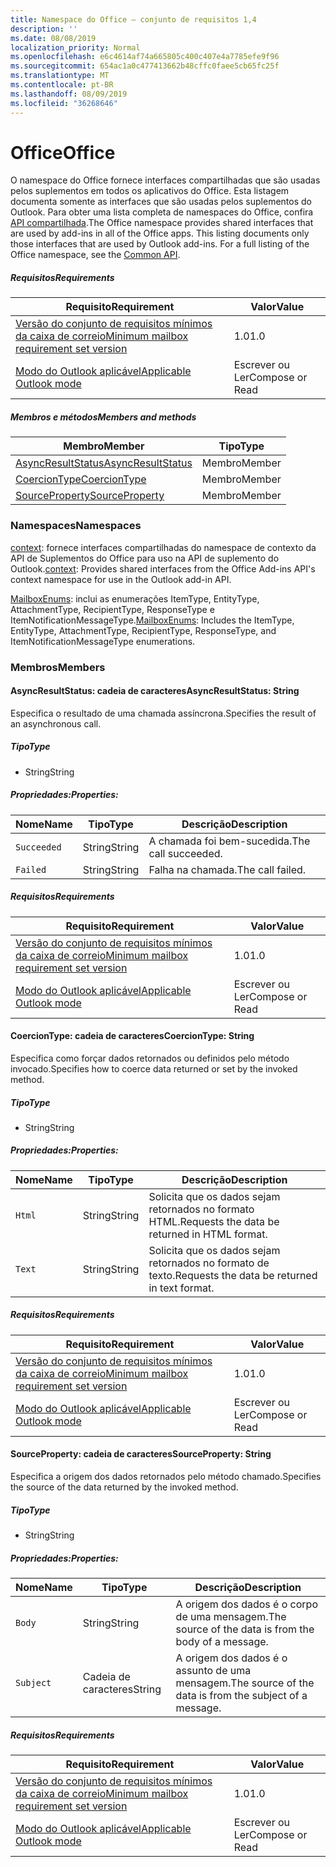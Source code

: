 ```yaml
---
title: Namespace do Office – conjunto de requisitos 1,4
description: ''
ms.date: 08/08/2019
localization_priority: Normal
ms.openlocfilehash: e6c4614af74a665805c400c407e4a7785efe9f96
ms.sourcegitcommit: 654ac1a0c477413662b48cffc0faee5cb65fc25f
ms.translationtype: MT
ms.contentlocale: pt-BR
ms.lasthandoff: 08/09/2019
ms.locfileid: "36268646"
---
```

# <a name="office"></a><span data-ttu-id="ec1d2-102">Office</span><span class="sxs-lookup"><span data-stu-id="ec1d2-102">Office</span></span>

<span data-ttu-id="ec1d2-p101">O namespace do Office fornece interfaces compartilhadas que são usadas pelos suplementos em todos os aplicativos do Office. Esta listagem documenta somente as interfaces que são usadas pelos suplementos do Outlook. Para obter uma lista completa de namespaces do Office, confira [API compartilhada](/javascript/api/office).</span><span class="sxs-lookup"><span data-stu-id="ec1d2-p101">The Office namespace provides shared interfaces that are used by add-ins in all of the Office apps. This listing documents only those interfaces that are used by Outlook add-ins. For a full listing of the Office namespace, see the [Common API](/javascript/api/office).</span></span>

##### <a name="requirements"></a><span data-ttu-id="ec1d2-105">Requisitos</span><span class="sxs-lookup"><span data-stu-id="ec1d2-105">Requirements</span></span>

|<span data-ttu-id="ec1d2-106">Requisito</span><span class="sxs-lookup"><span data-stu-id="ec1d2-106">Requirement</span></span>| <span data-ttu-id="ec1d2-107">Valor</span><span class="sxs-lookup"><span data-stu-id="ec1d2-107">Value</span></span>|
|---|---|
|[<span data-ttu-id="ec1d2-108">Versão do conjunto de requisitos mínimos da caixa de correio</span><span class="sxs-lookup"><span data-stu-id="ec1d2-108">Minimum mailbox requirement set version</span></span>](/office/dev/add-ins/reference/requirement-sets/outlook-api-requirement-sets)| <span data-ttu-id="ec1d2-109">1.0</span><span class="sxs-lookup"><span data-stu-id="ec1d2-109">1.0</span></span>|
|[<span data-ttu-id="ec1d2-110">Modo do Outlook aplicável</span><span class="sxs-lookup"><span data-stu-id="ec1d2-110">Applicable Outlook mode</span></span>](/outlook/add-ins/#extension-points)| <span data-ttu-id="ec1d2-111">Escrever ou Ler</span><span class="sxs-lookup"><span data-stu-id="ec1d2-111">Compose or Read</span></span>|

##### <a name="members-and-methods"></a><span data-ttu-id="ec1d2-112">Membros e métodos</span><span class="sxs-lookup"><span data-stu-id="ec1d2-112">Members and methods</span></span>

| <span data-ttu-id="ec1d2-113">Membro</span><span class="sxs-lookup"><span data-stu-id="ec1d2-113">Member</span></span> | <span data-ttu-id="ec1d2-114">Tipo</span><span class="sxs-lookup"><span data-stu-id="ec1d2-114">Type</span></span> |
|--------|------|
| [<span data-ttu-id="ec1d2-115">AsyncResultStatus</span><span class="sxs-lookup"><span data-stu-id="ec1d2-115">AsyncResultStatus</span></span>](#asyncresultstatus-string) | <span data-ttu-id="ec1d2-116">Membro</span><span class="sxs-lookup"><span data-stu-id="ec1d2-116">Member</span></span> |
| [<span data-ttu-id="ec1d2-117">CoercionType</span><span class="sxs-lookup"><span data-stu-id="ec1d2-117">CoercionType</span></span>](#coerciontype-string) | <span data-ttu-id="ec1d2-118">Membro</span><span class="sxs-lookup"><span data-stu-id="ec1d2-118">Member</span></span> |
| [<span data-ttu-id="ec1d2-119">SourceProperty</span><span class="sxs-lookup"><span data-stu-id="ec1d2-119">SourceProperty</span></span>](#sourceproperty-string) | <span data-ttu-id="ec1d2-120">Membro</span><span class="sxs-lookup"><span data-stu-id="ec1d2-120">Member</span></span> |

### <a name="namespaces"></a><span data-ttu-id="ec1d2-121">Namespaces</span><span class="sxs-lookup"><span data-stu-id="ec1d2-121">Namespaces</span></span>

<span data-ttu-id="ec1d2-122">[context](Office.context.md): fornece interfaces compartilhadas do namespace de contexto da API de Suplementos do Office para uso na API de suplemento do Outlook.</span><span class="sxs-lookup"><span data-stu-id="ec1d2-122">[context](Office.context.md): Provides shared interfaces from the Office Add-ins API's context namespace for use in the Outlook add-in API.</span></span>

<span data-ttu-id="ec1d2-123">[MailboxEnums](/javascript/api/outlook/office.mailboxenums.attachmenttype?view=outlook-js-1.4): inclui as enumerações ItemType, EntityType, AttachmentType, RecipientType, ResponseType e ItemNotificationMessageType.</span><span class="sxs-lookup"><span data-stu-id="ec1d2-123">[MailboxEnums](/javascript/api/outlook/office.mailboxenums.attachmenttype?view=outlook-js-1.4): Includes the ItemType, EntityType, AttachmentType, RecipientType, ResponseType, and ItemNotificationMessageType enumerations.</span></span>

### <a name="members"></a><span data-ttu-id="ec1d2-124">Membros</span><span class="sxs-lookup"><span data-stu-id="ec1d2-124">Members</span></span>

#### <a name="asyncresultstatus-string"></a><span data-ttu-id="ec1d2-125">AsyncResultStatus: cadeia de caracteres</span><span class="sxs-lookup"><span data-stu-id="ec1d2-125">AsyncResultStatus: String</span></span>

<span data-ttu-id="ec1d2-126">Especifica o resultado de uma chamada assíncrona.</span><span class="sxs-lookup"><span data-stu-id="ec1d2-126">Specifies the result of an asynchronous call.</span></span>

##### <a name="type"></a><span data-ttu-id="ec1d2-127">Tipo</span><span class="sxs-lookup"><span data-stu-id="ec1d2-127">Type</span></span>

*   <span data-ttu-id="ec1d2-128">String</span><span class="sxs-lookup"><span data-stu-id="ec1d2-128">String</span></span>

##### <a name="properties"></a><span data-ttu-id="ec1d2-129">Propriedades:</span><span class="sxs-lookup"><span data-stu-id="ec1d2-129">Properties:</span></span>

|<span data-ttu-id="ec1d2-130">Nome</span><span class="sxs-lookup"><span data-stu-id="ec1d2-130">Name</span></span>| <span data-ttu-id="ec1d2-131">Tipo</span><span class="sxs-lookup"><span data-stu-id="ec1d2-131">Type</span></span>| <span data-ttu-id="ec1d2-132">Descrição</span><span class="sxs-lookup"><span data-stu-id="ec1d2-132">Description</span></span>|
|---|---|---|
|`Succeeded`| <span data-ttu-id="ec1d2-133">String</span><span class="sxs-lookup"><span data-stu-id="ec1d2-133">String</span></span>|<span data-ttu-id="ec1d2-134">A chamada foi bem-sucedida.</span><span class="sxs-lookup"><span data-stu-id="ec1d2-134">The call succeeded.</span></span>|
|`Failed`| <span data-ttu-id="ec1d2-135">String</span><span class="sxs-lookup"><span data-stu-id="ec1d2-135">String</span></span>|<span data-ttu-id="ec1d2-136">Falha na chamada.</span><span class="sxs-lookup"><span data-stu-id="ec1d2-136">The call failed.</span></span>|

##### <a name="requirements"></a><span data-ttu-id="ec1d2-137">Requisitos</span><span class="sxs-lookup"><span data-stu-id="ec1d2-137">Requirements</span></span>

|<span data-ttu-id="ec1d2-138">Requisito</span><span class="sxs-lookup"><span data-stu-id="ec1d2-138">Requirement</span></span>| <span data-ttu-id="ec1d2-139">Valor</span><span class="sxs-lookup"><span data-stu-id="ec1d2-139">Value</span></span>|
|---|---|
|[<span data-ttu-id="ec1d2-140">Versão do conjunto de requisitos mínimos da caixa de correio</span><span class="sxs-lookup"><span data-stu-id="ec1d2-140">Minimum mailbox requirement set version</span></span>](/office/dev/add-ins/reference/requirement-sets/outlook-api-requirement-sets)| <span data-ttu-id="ec1d2-141">1.0</span><span class="sxs-lookup"><span data-stu-id="ec1d2-141">1.0</span></span>|
|[<span data-ttu-id="ec1d2-142">Modo do Outlook aplicável</span><span class="sxs-lookup"><span data-stu-id="ec1d2-142">Applicable Outlook mode</span></span>](/outlook/add-ins/#extension-points)| <span data-ttu-id="ec1d2-143">Escrever ou Ler</span><span class="sxs-lookup"><span data-stu-id="ec1d2-143">Compose or Read</span></span>|

#### <a name="coerciontype-string"></a><span data-ttu-id="ec1d2-144">CoercionType: cadeia de caracteres</span><span class="sxs-lookup"><span data-stu-id="ec1d2-144">CoercionType: String</span></span>

<span data-ttu-id="ec1d2-145">Especifica como forçar dados retornados ou definidos pelo método invocado.</span><span class="sxs-lookup"><span data-stu-id="ec1d2-145">Specifies how to coerce data returned or set by the invoked method.</span></span>

##### <a name="type"></a><span data-ttu-id="ec1d2-146">Tipo</span><span class="sxs-lookup"><span data-stu-id="ec1d2-146">Type</span></span>

*   <span data-ttu-id="ec1d2-147">String</span><span class="sxs-lookup"><span data-stu-id="ec1d2-147">String</span></span>

##### <a name="properties"></a><span data-ttu-id="ec1d2-148">Propriedades:</span><span class="sxs-lookup"><span data-stu-id="ec1d2-148">Properties:</span></span>

|<span data-ttu-id="ec1d2-149">Nome</span><span class="sxs-lookup"><span data-stu-id="ec1d2-149">Name</span></span>| <span data-ttu-id="ec1d2-150">Tipo</span><span class="sxs-lookup"><span data-stu-id="ec1d2-150">Type</span></span>| <span data-ttu-id="ec1d2-151">Descrição</span><span class="sxs-lookup"><span data-stu-id="ec1d2-151">Description</span></span>|
|---|---|---|
|`Html`| <span data-ttu-id="ec1d2-152">String</span><span class="sxs-lookup"><span data-stu-id="ec1d2-152">String</span></span>|<span data-ttu-id="ec1d2-153">Solicita que os dados sejam retornados no formato HTML.</span><span class="sxs-lookup"><span data-stu-id="ec1d2-153">Requests the data be returned in HTML format.</span></span>|
|`Text`| <span data-ttu-id="ec1d2-154">String</span><span class="sxs-lookup"><span data-stu-id="ec1d2-154">String</span></span>|<span data-ttu-id="ec1d2-155">Solicita que os dados sejam retornados no formato de texto.</span><span class="sxs-lookup"><span data-stu-id="ec1d2-155">Requests the data be returned in text format.</span></span>|

##### <a name="requirements"></a><span data-ttu-id="ec1d2-156">Requisitos</span><span class="sxs-lookup"><span data-stu-id="ec1d2-156">Requirements</span></span>

|<span data-ttu-id="ec1d2-157">Requisito</span><span class="sxs-lookup"><span data-stu-id="ec1d2-157">Requirement</span></span>| <span data-ttu-id="ec1d2-158">Valor</span><span class="sxs-lookup"><span data-stu-id="ec1d2-158">Value</span></span>|
|---|---|
|[<span data-ttu-id="ec1d2-159">Versão do conjunto de requisitos mínimos da caixa de correio</span><span class="sxs-lookup"><span data-stu-id="ec1d2-159">Minimum mailbox requirement set version</span></span>](/office/dev/add-ins/reference/requirement-sets/outlook-api-requirement-sets)| <span data-ttu-id="ec1d2-160">1.0</span><span class="sxs-lookup"><span data-stu-id="ec1d2-160">1.0</span></span>|
|[<span data-ttu-id="ec1d2-161">Modo do Outlook aplicável</span><span class="sxs-lookup"><span data-stu-id="ec1d2-161">Applicable Outlook mode</span></span>](/outlook/add-ins/#extension-points)| <span data-ttu-id="ec1d2-162">Escrever ou Ler</span><span class="sxs-lookup"><span data-stu-id="ec1d2-162">Compose or Read</span></span>|

#### <a name="sourceproperty-string"></a><span data-ttu-id="ec1d2-163">SourceProperty: cadeia de caracteres</span><span class="sxs-lookup"><span data-stu-id="ec1d2-163">SourceProperty: String</span></span>

<span data-ttu-id="ec1d2-164">Especifica a origem dos dados retornados pelo método chamado.</span><span class="sxs-lookup"><span data-stu-id="ec1d2-164">Specifies the source of the data returned by the invoked method.</span></span>

##### <a name="type"></a><span data-ttu-id="ec1d2-165">Tipo</span><span class="sxs-lookup"><span data-stu-id="ec1d2-165">Type</span></span>

*   <span data-ttu-id="ec1d2-166">String</span><span class="sxs-lookup"><span data-stu-id="ec1d2-166">String</span></span>

##### <a name="properties"></a><span data-ttu-id="ec1d2-167">Propriedades:</span><span class="sxs-lookup"><span data-stu-id="ec1d2-167">Properties:</span></span>

|<span data-ttu-id="ec1d2-168">Nome</span><span class="sxs-lookup"><span data-stu-id="ec1d2-168">Name</span></span>| <span data-ttu-id="ec1d2-169">Tipo</span><span class="sxs-lookup"><span data-stu-id="ec1d2-169">Type</span></span>| <span data-ttu-id="ec1d2-170">Descrição</span><span class="sxs-lookup"><span data-stu-id="ec1d2-170">Description</span></span>|
|---|---|---|
|`Body`| <span data-ttu-id="ec1d2-171">String</span><span class="sxs-lookup"><span data-stu-id="ec1d2-171">String</span></span>|<span data-ttu-id="ec1d2-172">A origem dos dados é o corpo de uma mensagem.</span><span class="sxs-lookup"><span data-stu-id="ec1d2-172">The source of the data is from the body of a message.</span></span>|
|`Subject`| <span data-ttu-id="ec1d2-173">Cadeia de caracteres</span><span class="sxs-lookup"><span data-stu-id="ec1d2-173">String</span></span>|<span data-ttu-id="ec1d2-174">A origem dos dados é o assunto de uma mensagem.</span><span class="sxs-lookup"><span data-stu-id="ec1d2-174">The source of the data is from the subject of a message.</span></span>|

##### <a name="requirements"></a><span data-ttu-id="ec1d2-175">Requisitos</span><span class="sxs-lookup"><span data-stu-id="ec1d2-175">Requirements</span></span>

|<span data-ttu-id="ec1d2-176">Requisito</span><span class="sxs-lookup"><span data-stu-id="ec1d2-176">Requirement</span></span>| <span data-ttu-id="ec1d2-177">Valor</span><span class="sxs-lookup"><span data-stu-id="ec1d2-177">Value</span></span>|
|---|---|
|[<span data-ttu-id="ec1d2-178">Versão do conjunto de requisitos mínimos da caixa de correio</span><span class="sxs-lookup"><span data-stu-id="ec1d2-178">Minimum mailbox requirement set version</span></span>](/office/dev/add-ins/reference/requirement-sets/outlook-api-requirement-sets)| <span data-ttu-id="ec1d2-179">1.0</span><span class="sxs-lookup"><span data-stu-id="ec1d2-179">1.0</span></span>|
|[<span data-ttu-id="ec1d2-180">Modo do Outlook aplicável</span><span class="sxs-lookup"><span data-stu-id="ec1d2-180">Applicable Outlook mode</span></span>](/outlook/add-ins/#extension-points)| <span data-ttu-id="ec1d2-181">Escrever ou Ler</span><span class="sxs-lookup"><span data-stu-id="ec1d2-181">Compose or Read</span></span>|
